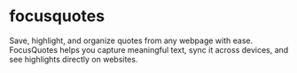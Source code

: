 # focusquotes
Save, highlight, and organize quotes from any webpage with ease. FocusQuotes helps you capture meaningful text, sync it across devices, and see highlights directly on websites.
